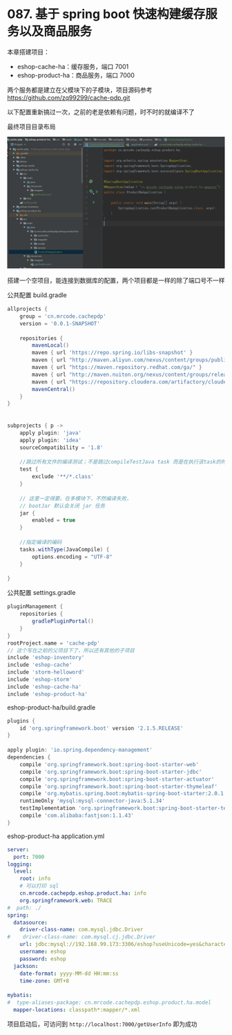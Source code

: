 # 087. 基于 spring boot 快速构建缓存服务以及商品服务

本章搭建项目：

- eshop-cache-ha：缓存服务，端口 7001
- eshop-product-ha：商品服务，端口 7000

两个服务都是建立在父模块下的子模块，项目源码参考 https://github.com/zq99299/cache-pdp.git

以下配置重新搞过一次，之前的老是依赖有问题，时不时的就编译不了

最终项目目录布局

![](./assets/markdown-img-paste-20190601220937716.png)

搭建一个空项目，能连接到数据库的配置，两个项目都是一样的除了端口号不一样

公共配置 build.gradle

```groovy
allprojects {
    group = 'cn.mrcode.cachepdp'
    version = '0.0.1-SNAPSHOT'

    repositories {
        mavenLocal()
        maven { url 'https://repo.spring.io/libs-snapshot' }
        maven { url "http://maven.aliyun.com/nexus/content/groups/public" }
        maven { url "https://maven.repository.redhat.com/ga/" }
        maven { url "http://maven.nuiton.org/nexus/content/groups/releases/" }
        maven { url "https://repository.cloudera.com/artifactory/cloudera-repos/" }
        mavenCentral()
    }
}


subprojects { p ->
    apply plugin: 'java'
    apply plugin: 'idea'
    sourceCompatibility = '1.8'

    //跳过所有文件的编译测试；不是跳过compileTestJava task 而是在执行该task的时候，跳过所有的测试文件
    test {
        exclude '**/*.class'
    }

    // 这里一定得要。在多模块下，不然编译失败，
    // bootJar 默认会关闭 jar 任务
    jar {
        enabled = true
    }

    //指定编译的编码
    tasks.withType(JavaCompile) {
        options.encoding = "UTF-8"
    }

}
```

公共配置 settings.gradle

```groovy
pluginManagement {
    repositories {
        gradlePluginPortal()
    }
}
rootProject.name = 'cache-pdp'
// 这个写在之前的父项目下了，所以还有其他的子项目
include 'eshop-inventory'
include 'eshop-cache'
include 'storm-helloword'
include 'eshop-storm'
include 'eshop-cache-ha'
include 'eshop-product-ha'

```

eshop-product-ha/build.gradle

```groovy
plugins {
    id 'org.springframework.boot' version '2.1.5.RELEASE'
}

apply plugin: 'io.spring.dependency-management'
dependencies {
    compile 'org.springframework.boot:spring-boot-starter-web'
    compile 'org.springframework.boot:spring-boot-starter-jdbc'
    compile 'org.springframework.boot:spring-boot-starter-actuator'
    compile 'org.springframework.boot:spring-boot-starter-thymeleaf'
    compile 'org.mybatis.spring.boot:mybatis-spring-boot-starter:2.0.1'
    runtimeOnly 'mysql:mysql-connector-java:5.1.34'
    testImplementation 'org.springframework.boot:spring-boot-starter-test'
    compile 'com.alibaba:fastjson:1.1.43'
}
```

eshop-product-ha application.yml

```yml
server:
  port: 7000
logging:
  level:
    root: info
    # 可以打印 sql
    cn.mrcode.cachepdp.eshop.product.ha: info
    org.springframework.web: TRACE
#  path: ./
spring:
  datasource:
    driver-class-name: com.mysql.jdbc.Driver
#    driver-class-name: com.mysql.cj.jdbc.Driver
    url: jdbc:mysql://192.168.99.173:3306/eshop?useUnicode=yes&characterEncoding=UTF-8&useSSL=false
    username: eshop
    password: eshop
  jackson:
    date-format: yyyy-MM-dd HH:mm:ss
    time-zone: GMT+8

mybatis:
#  type-aliases-package: cn.mrcode.cachepdp.eshop.product.ha.model
  mapper-locations: classpath*:mapper/*.xml
```

项目启动后，可访问到 `http://localhost:7000/getUserInfo` 即为成功


<iframe  height="500px" width="100%" frameborder=0 allowfullscreen="true" :src="$withBase('/ads.html')"></iframe>